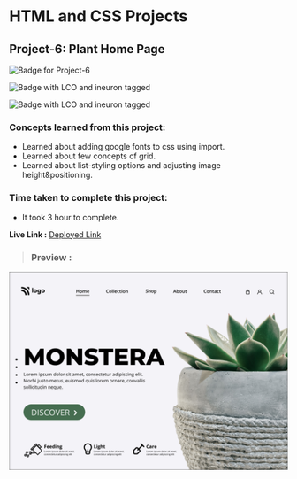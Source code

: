 # HTML and CSS Projects

## **Project-6: Plant Home Page**

![Badge for Project-6](https://img.shields.io/badge/HTML%20&%20CSS-Project_6-brightgreen "Plant Home Page")

![Badge with LCO and ineuron tagged](https://img.shields.io/badge/Ineuron.ai-LCO-brightgreen)

![Badge with LCO and ineuron tagged](https://img.shields.io/badge/Full%20Stack%20JavaScript%20bootcamp-Hitesh%20Choudhary-brightgreen)

### Concepts learned from this project:
- Learned about adding google fonts to css using import.
- Learned about few concepts of grid.
- Learned about list-styling options and adjusting image height&positioning.

### Time taken to complete this project:
- It took 3 hour to complete.

**Live Link :** [Deployed Link](https://html-css-project-06.vercel.app/)
>### Preview :
![Homepage screenshot](preview.png "Plant Home Page")
